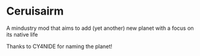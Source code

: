 # Ceruisairm
A mindustry mod that aims to add (yet another) new planet with a focus on its native life

Thanks to CY4NIDE for naming the planet!
